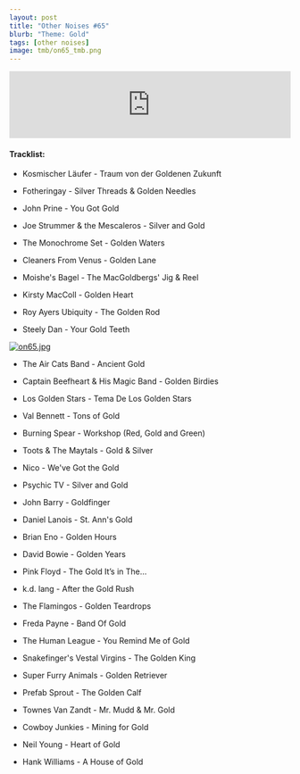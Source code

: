 ```yaml
---
layout: post
title: "Other Noises #65"
blurb: "Theme: Gold"
tags: [other noises]
image: tmb/on65_tmb.png
---
```


<iframe width="100%" height="120" src="https://www.mixcloud.com/widget/iframe/?hide_cover=1&feed=%2Fzero_cc%2Fother-noises-65-23420-gold%2F" frameborder="0" ></iframe>

#### Tracklist:

- Kosmischer Läufer - Traum von der Goldenen Zukunft

- Fotheringay - Silver Threads & Golden Needles
- John Prine - You Got Gold
- Joe Strummer & the Mescaleros - Silver and Gold

- The Monochrome Set - Golden Waters
- Cleaners From Venus - Golden Lane
- Moishe's Bagel - The MacGoldbergs' Jig & Reel

- Kirsty MacColl - Golden Heart
- Roy Ayers Ubiquity - The Golden Rod
- Steely Dan - Your Gold Teeth

[![on65.jpg](https://i.postimg.cc/Znvz81Zk/on65.jpg)](https://postimg.cc/MfwLx3vt)

- The Air Cats Band - Ancient Gold
- Captain Beefheart & His Magic Band - Golden Birdies
- Los Golden Stars - Tema De Los Golden Stars

- Val Bennett - Tons of Gold
- Burning Spear - Workshop (Red, Gold and Green)
- Toots & The Maytals - Gold & Silver

- Nico - We've Got the Gold
- Psychic TV - Silver and Gold
- John Barry - Goldfinger

- Daniel Lanois - St. Ann's Gold
- Brian Eno - Golden Hours
- David Bowie - Golden Years
- Pink Floyd - The Gold It’s in The…

- k.d. lang - After the Gold Rush
- The Flamingos - Golden Teardrops
- Freda Payne - Band Of Gold

- The Human League - You Remind Me of Gold
- Snakefinger's Vestal Virgins - The Golden King
- Super Furry Animals - Golden Retriever

- Prefab Sprout - The Golden Calf
- Townes Van Zandt - Mr. Mudd & Mr. Gold
- Cowboy Junkies - Mining for Gold
- Neil Young - Heart of Gold

- Hank Williams - A House of Gold

